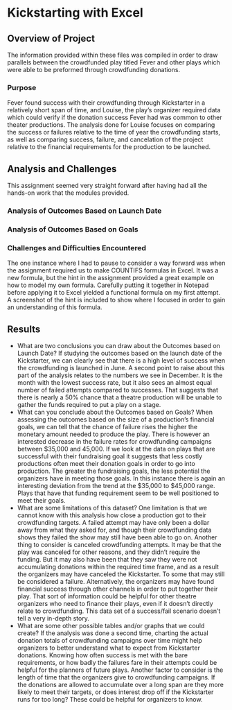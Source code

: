 # Kickstarting with Excel

## Overview of Project
The information provided within these files was compiled in order to draw parallels between the crowdfunded play titled Fever and other plays which were able to be preformed through crowdfunding donations. 
### Purpose
Fever found success with their crowdfunding through Kickstarter in a relatively short span of time, and Louise, the play’s organizer required data which could verify if the donation success Fever had was common to other theater productions. 
The analysis done for Louise focuses on comparing the success or failures relative to the time of year the crowdfunding starts, as well as comparing success, failure, and cancelation of the project relative to the financial requirements for the production to be launched.

## Analysis and Challenges
This assignment seemed very straight forward after having had all the hands-on work that the modules provided.     
### Analysis of Outcomes Based on Launch Date

### Analysis of Outcomes Based on Goals


### Challenges and Difficulties Encountered
The one instance where I had to pause to consider a way forward was when the assignment required us to make COUNTIFS formulas in Excel. It was a new formula, but the hint in the assignment provided a great example on how to model my own formula. Carefully putting it together in Notepad before applying it to Excel yielded a functional formula on my first attempt. A screenshot of the hint is included to show where I focused in order to gain an understanding of this formula.
## Results

- What are two conclusions you can draw about the Outcomes based on Launch Date?
If studying the outcomes based on the launch date of the Kickstarter, we can clearly see that there is a high level of success when the crowdfunding is launched in June. A second point to raise about this part of the analysis relates to the numbers we see in December. It is the month with the lowest success rate, but it also sees an almost equal number of failed attempts compared to successes. That suggests that there is nearly a 50% chance that a theatre production will be unable to gather the funds required to put a play on a stage.
- What can you conclude about the Outcomes based on Goals?
When assessing the outcomes based on the size of a production’s financial goals, we can tell that the chance of failure rises the higher the monetary amount needed to produce the play. There is however an interested decrease in the failure rates for crowdfunding campaigns between $35,000 and 45,000. 
If we look at the data on plays that are successful with their fundraising goal it suggests that less costly productions often meet their donation goals in order to go into production. The greater the fundraising goals, the less potential the organizers have in meeting those goals. In this instance there is again an interesting deviation from the trend at the $35,000 to $45,000 range. Plays that have that funding requirement seem to be well positioned to meet their goals.
- What are some limitations of this dataset?
One limitation is that we cannot know with this analysis how close a production got to their crowdfunding targets. A failed attempt may have only been a dollar away from what they asked for, and though their crowdfunding data shows they failed the show may still have been able to go on. Another thing to consider is canceled crowdfunding attempts. It may be that the play was canceled for other reasons, and they didn’t require the funding. But it may also have been that they saw they were not accumulating donations within the required time frame, and as a result the organizers may have canceled the Kickstarter. To some that may still be considered a failure. Alternatively, the organizers may have found financial success through other channels in order to put together their play. That sort of information could be helpful for other theatre organizers who need to finance their plays, even if it doesn’t directly relate to crowdfunding. This data set of a success/fail scenario doesn’t tell a very in-depth story.
- What are some other possible tables and/or graphs that we could create?
If the analysis was done a second time, charting the actual donation totals of crowdfunding campaigns over time might help organizers to better understand what to expect from Kickstarter donations. Knowing how often success is met with the bare requirements, or how badly the failures fare in their attempts could be helpful for the planners of future plays. Another factor to consider is the length of time that the organizers give to crowdfunding campaigns. If the donations are allowed to accumulate over a long span are they more likely to meet their targets, or does interest drop off if the Kickstarter runs for too long? These could be helpful for organizers to know.
